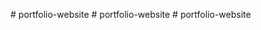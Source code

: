

#   p o r t f o l i o - w e b s i t e  
 #   p o r t f o l i o - w e b s i t e  
 #   p o r t f o l i o - w e b s i t e  
 